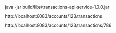 java -jar build/libs/transactions-api-service-1.0.0.jar

http://localhost:8083/accounts/123/transactions

http://localhost:8083/accounts/123/transactions/786
